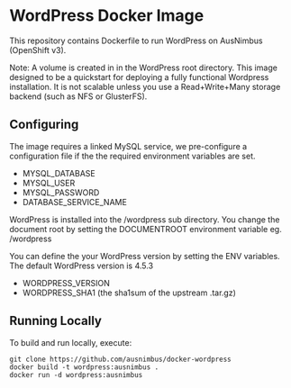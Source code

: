 WordPress Docker Image
==================

This repository contains Dockerfile to run WordPress on AusNimbus (OpenShift v3).

Note: A volume is created in in the WordPress root directory. This image designed
to be a quickstart for deploying a fully functional Wordpress installation. 
It is not scalable unless you use a Read+Write+Many storage backend (such as NFS or GlusterFS).

Configuring
-----------

The image requires a linked MySQL service, we pre-configure a configuration file if the
the required environment variables are set.

- MYSQL_DATABASE
- MYSQL_USER
- MYSQL_PASSWORD
- DATABASE_SERVICE_NAME

WordPress is installed into the /wordpress sub directory. You change the document root by
setting the DOCUMENTROOT environment variable eg. /wordpress

You can define the your WordPress version by setting the ENV variables.
The default WordPress version is 4.5.3

- WORDPRESS_VERSION
- WORDPRESS_SHA1 (the sha1sum of the upstream .tar.gz)

Running Locally
---------------

To build and run locally, execute:

    git clone https://github.com/ausnimbus/docker-wordpress
    docker build -t wordpress:ausnimbus .
    docker run -d wordpress:ausnimbus

